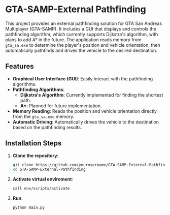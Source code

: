 # GTA-SAMP-External Pathfinding

This project provides an external pathfinding solution for GTA San Andreas Multiplayer (GTA-SAMP). It includes a GUI that displays and controls the pathfinding algorithm, which currently supports Dijkstra's algorithm, with plans to add A* in the future. The application reads memory from `gta_sa.exe` to determine the player's position and vehicle orientation, then automatically pathfinds and drives the vehicle to the desired destination.

## Features

- **Graphical User Interface (GUI)**: Easily interact with the pathfinding algorithms.
- **Pathfinding Algorithms**: 
  - **Dijkstra's Algorithm**: Currently implemented for finding the shortest path.
  - **A\***: Planned for future implementation.
- **Memory Reading**: Reads the position and vehicle orientation directly from the `gta_sa.exe` memory.
- **Automatic Driving**: Automatically drives the vehicle to the destination based on the pathfinding results.

## Installation Steps

1. **Clone the repository**:
   ```sh
   git clone https://github.com/yourusername/GTA-SAMP-External-Pathfinding.git
   cd GTA-SAMP-External-Pathfinding

2. **Activate virtual enviroment**:
   ```sh
   call env/scripts/activate

3. **Run**:
   ```sh
   python main.py
